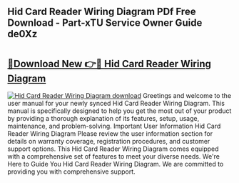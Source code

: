 ## Hid Card Reader Wiring Diagram PDf Free Download - Part-xTU Service Owner Guide de0Xz

# <h2><a href="http://dfmw74.blite.top/?on=Hid+Card+Reader+Wiring+Diagram">🔗Download New 👉🔴 Hid Card Reader Wiring Diagram</a></h2>

[![Hid Card Reader Wiring Diagram download](https://i.imgur.com/lujVjoI.png)](http://dfmw74.blite.top/?on=Hid+Card+Reader+Wiring+Diagram)
Greetings and welcome to the user manual for your newly synced Hid Card Reader Wiring Diagram. This manual is specifically designed to help you get the most out of your product by providing a thorough explanation of its features, setup, usage, maintenance, and problem-solving. Important User Information Hid Card Reader Wiring Diagram Please review the user information section for details on warranty coverage, registration procedures, and customer support options. This Hid Card Reader Wiring Diagram comes equipped with a comprehensive set of features to meet your diverse needs. We're Here to Guide You Hid Card Reader Wiring Diagram. We are committed to providing you with comprehensive support.
